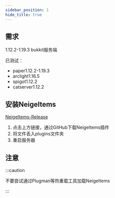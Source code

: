 ```yaml
---
sidebar_position: 1
hide_title: true
---
```


## 需求

1.12.2-1.19.3 bukkit服务端

已测试：
* paper1.12.2-1.19.3
* arclight1.16.5
* spigot1.12.2
* catserver1.12.2

## 安装NeigeItems

[NeigeItems-Release](https://github.com/Neige7/NeigeItems-Kotlin/releases)

1. 点击上方链接，通过GitHub下载NeigeItems插件
2. 将文件丢入plugins文件夹
3. 重启服务器

## 注意

:::caution

不要尝试通过Plugman等热重载工具加载NeigeItems

:::
